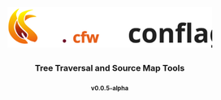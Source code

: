 <h1 align=center>
    <img src="./flavor/cfw-flame-w-lib.svg" type="text/svg" rel="svg" height=80>
</h1>

<h3 align=center>Tree Traversal and Source Map Tools</h3>

<p align=center> <sub><b>v0.0.5-alpha</b></sub> </p>
